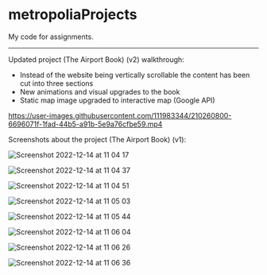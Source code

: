 # metropoliaProjects

My code for assignments.

----------------------------------------------------------------------------------------------------------------------------------------------------------

Updated project (The Airport Book) (v2) walkthrough:

- Instead of the website being vertically scrollable the content has been cut into three sections
- New animations and visual upgrades to the book
- Static map image upgraded to interactive map (Google API)

https://user-images.githubusercontent.com/111983344/210260800-6696071f-1fad-44b5-a91b-5e9a76cfbe59.mp4

Screenshots about the project (The Airport Book) (v1):

![Screenshot 2022-12-14 at 11 04 17](https://user-images.githubusercontent.com/111983344/207556962-62a46b6a-8b96-4405-9a16-548edeac68a0.png)

![Screenshot 2022-12-14 at 11 04 37](https://user-images.githubusercontent.com/111983344/207557025-ccd00288-835f-43f3-a337-a5d065537d9d.png)

![Screenshot 2022-12-14 at 11 04 51](https://user-images.githubusercontent.com/111983344/207557059-59c7cf86-920f-4e77-a5be-44f4aeccb014.png)

![Screenshot 2022-12-14 at 11 05 03](https://user-images.githubusercontent.com/111983344/207557403-db178bda-c195-47db-8d59-ed7ac4d996c8.png)

![Screenshot 2022-12-14 at 11 05 44](https://user-images.githubusercontent.com/111983344/207557536-ddac3939-0cdb-4ead-aaf8-4a1d46b24a26.png)

![Screenshot 2022-12-14 at 11 06 04](https://user-images.githubusercontent.com/111983344/207557560-d6f78c10-0fce-4659-afa2-0d63a59bf38c.png)

![Screenshot 2022-12-14 at 11 06 26](https://user-images.githubusercontent.com/111983344/207557597-9c0e8fac-6012-4c7d-b446-0569696a978a.png)

![Screenshot 2022-12-14 at 11 06 36](https://user-images.githubusercontent.com/111983344/207557620-3a427ebe-4c31-4878-b39a-3bac36405e67.png)
